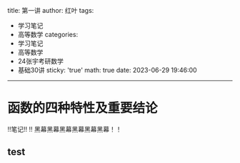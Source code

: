 title: 第一讲
author: 红叶
tags:
  - 学习笔记
  - 高等数学
categories:
  - 学习笔记
  - 高等数学
  - 24张宇考研数学
  - 基础30讲
sticky: 'true'
math: true
date: 2023-06-29 19:46:00
---
# 函数的四种特性及重要结论
!!笔记!!
!! 黑幕黑幕黑幕黑幕黑幕黑幕！！

## test